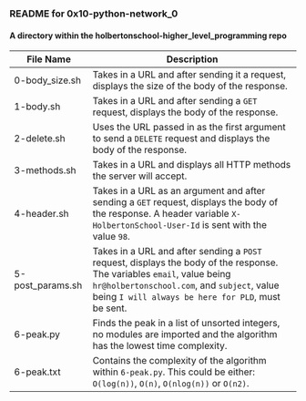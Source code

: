 ### README for 0x10-python-network_0 ###
#### A directory within the holbertonschool-higher_level_programming repo ####

| File Name | Description |
| --------- | ----------- |
| 0-body_size.sh | Takes in a URL and after sending it a request, displays the size of the body of the response. |
| 1-body.sh | Takes in a URL and after sending a `GET` request, displays the body of the response. |
| 2-delete.sh | Uses the URL passed in as the first argument to send a `DELETE` request and displays the body of the response. |
| 3-methods.sh | Takes in a URL and displays all HTTP methods the server will accept. |
| 4-header.sh | Takes in a URL as an argument and after sending a `GET` request, displays the body of the response. A header variable `X-HolbertonSchool-User-Id` is sent with the value `98`. |
| 5-post_params.sh | Takes in a URL and after sending a `POST` request, displays the body of the response. The variables `email`, value being `hr@holbertonschool.com`, and `subject`, value being `I will always be here for PLD`, must be sent. |
| 6-peak.py | Finds the peak in a list of unsorted integers, no modules are imported and the algorithm has the lowest time complexity. |
| 6-peak.txt | Contains the complexity of the algorithm within `6-peak.py`. This could be either: `O(log(n))`, `O(n)`, `O(nlog(n))` or `O(n2)`. |
